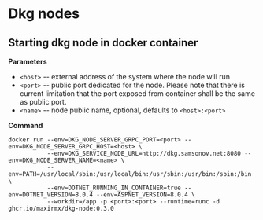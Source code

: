 # Dkg nodes

## Starting dkg node in docker container

__Parameters__
* ```<host>``` -- external address of the system where the node will run
* ```<port>``` -- public port dedicated for the node.  Please note that there is current limitation that the port exposed from container shall be the same as public port.
* ```<name>``` -- node public name, optional, defaults to ```<host>:<port>```

__Command__
```
docker run --env=DKG_NODE_SERVER_GRPC_PORT=<port> --env=DKG_NODE_SERVER_GRPC_HOST=<host> \
           --env=DKG_SERVICE_NODE_URL=http://dkg.samsonov.net:8080 --env=DKG_NODE_SERVER_NAME=<name> \
           --env=PATH=/usr/local/sbin:/usr/local/bin:/usr/sbin:/usr/bin:/sbin:/bin \
           --env=DOTNET_RUNNING_IN_CONTAINER=true --env=DOTNET_VERSION=8.0.4 --env=ASPNET_VERSION=8.0.4 \
           --workdir=/app -p <port>:<port> --runtime=runc -d ghcr.io/maxirmx/dkg-node:0.3.0
```
